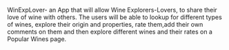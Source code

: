 WinExpLover- an App that will allow Wine Explorers-Lovers, to share their love of wine with others. The users will be able to lookup for different types of wines, explore their origin and properties, rate them,add their own comments on them and then explore different wines and their rates on a Popular Wines page. 

